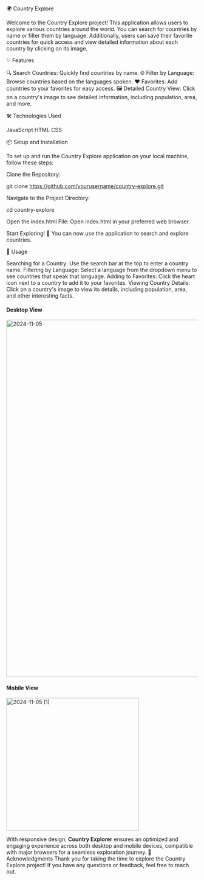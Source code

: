 🌍 Country Explore

Welcome to the Country Explore project! This application allows users to explore various countries around the world. You can search for countries by name or filter them by language. Additionally, users can save their favorite countries for quick access and view detailed information about each country by clicking on its image.

✨ Features

🔍 Search Countries: Quickly find countries by name.
🌐 Filter by Language: Browse countries based on the languages spoken.
❤️ Favorites: Add countries to your favorites for easy access.
🖼️ Detailed Country View: Click on a country's image to see detailed information, including population, area, and more.

🛠️ Technologies Used

JavaScript
HTML
CSS

📦 Setup and Installation

To set up and run the Country Explore application on your local machine, follow these steps:

Clone the Repository:

git clone https://github.com/yourusername/country-explore.git

Navigate to the Project Directory:

cd country-explore

Open the index.html File: Open index.html in your preferred web browser.

Start Exploring! 🚀 You can now use the application to search and explore countries.

📖 Usage

Searching for a Country: Use the search bar at the top to enter a country name.
Filtering by Language: Select a language from the dropdown menu to see countries that speak that language.
Adding to Favorites: Click the heart icon next to a country to add it to your favorites.
Viewing Country Details: Click on a country's image to view its details, including population, area, and other interesting facts.

#### Desktop View
<img width="939" alt="2024-11-05" src="https://github.com/user-attachments/assets/9b426249-bac4-434b-a2b9-99f2c950f1a5">

#### Mobile View

<img width="349" alt="2024-11-05 (1)" src="https://github.com/user-attachments/assets/4bc292b4-2a09-4c32-8e8e-d644c57b220f">

With responsive design, **Country Explorer** ensures an optimized and engaging experience across both desktop and mobile devices, compatible with major browsers for a seamless exploration journey.
🙏 Acknowledgments
Thank you for taking the time to explore the Country Explore project! If you have any questions or feedback, feel free to reach out.
